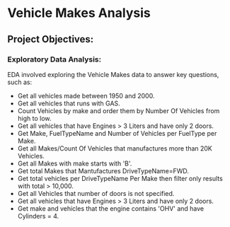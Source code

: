 # Vehicle Makes Analysis 

## Project Objectives:

### Exploratory Data Analysis:
EDA involved exploring the Vehicle Makes data to answer key questions, such as:
- Get all vehicles made between 1950 and 2000.
- Get all vehicles that runs with GAS.
- Count Vehicles by make and order them by Number Of Vehicles from high to low.
- Get all vehicles that have Engines > 3 Liters and have only 2 doors.
- Get Make, FuelTypeName and Number of Vehicles per FuelType per Make.
- Get all Makes/Count Of Vehicles that manufactures more than 20K Vehicles.
- Get all Makes with make starts with 'B'.
- Get total Makes that Mantufactures DriveTypeName=FWD.
- Get total vehicles per DriveTypeName Per Make then filter only results with total > 10,000.
- Get all Vehicles that number of doors is not specified.
- Get all vehicles that have Engines > 3 Liters and have only 2 doors.
- Get make and vehicles that the engine contains 'OHV' and have Cylinders = 4.





